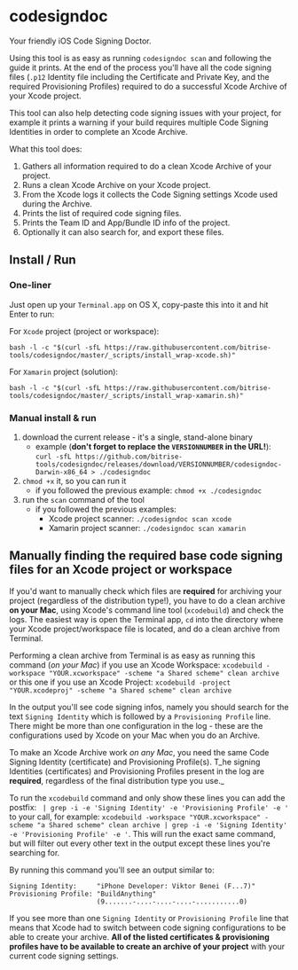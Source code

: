 # codesigndoc

Your friendly iOS Code Signing Doctor.

Using this tool is as easy as running `codesigndoc scan` and following the guide
it prints. At the end of the process you'll have all the code signing files
(`.p12` Identity file including the Certificate and Private Key, and the required Provisioning Profiles)
required to do a successful Xcode Archive of your Xcode project.

This tool can also help detecting code signing issues with your project,
for example it prints a warning if your build requires multiple Code Signing Identities
in order to complete an Xcode Archive.

What this tool does:

1. Gathers all information required to do a clean Xcode Archive of your project.
1. Runs a clean Xcode Archive on your Xcode project.
1. From the Xcode logs it collects the Code Signing settings Xcode used during the Archive.
1. Prints the list of required code signing files.
1. Prints the Team ID and App/Bundle ID info of the project.
1. Optionally it can also search for, and export these files.


## Install / Run

### One-liner

Just open up your `Terminal.app` on OS X, copy-paste this into it and
hit Enter to run:

For `Xcode` project (project or workspace):

```
bash -l -c "$(curl -sfL https://raw.githubusercontent.com/bitrise-tools/codesigndoc/master/_scripts/install_wrap-xcode.sh)"
```

For `Xamarin` project (solution):

```
bash -l -c "$(curl -sfL https://raw.githubusercontent.com/bitrise-tools/codesigndoc/master/_scripts/install_wrap-xamarin.sh)"
```


### Manual install & run

1. download the current release - it's a single, stand-alone binary
    * example (__don't forget to replace the `VERSIONNUMBER` in the URL!__): `curl -sfL https://github.com/bitrise-tools/codesigndoc/releases/download/VERSIONNUMBER/codesigndoc-Darwin-x86_64 > ./codesigndoc`
2. `chmod +x` it, so you can run it
    * if you followed the previous example: `chmod +x ./codesigndoc`
3. run the `scan` command of the tool
    * if you followed the previous examples:
        * Xcode project scanner: `./codesigndoc scan xcode`
        * Xamarin project scanner: `./codesigndoc scan xamarin`


## Manually finding the required base code signing files for an Xcode project or workspace

If you'd want to manually check which files are __required__ for archiving your project (regardless of the distribution type!), you have to do a clean archive **on your Mac**, using Xcode's command line tool (`xcodebuild`) and check the logs.
The easiest way is open the Terminal app, `cd` into the directory where your Xcode project/workspace file is located, and do a clean archive from Terminal.

Performing a clean archive from Terminal is as easy as running this command (*on your Mac*) if you use an Xcode Workspace: `xcodebuild -workspace "YOUR.xcworkspace" -scheme "a Shared scheme" clean archive` or this one if you use an Xcode Project: `xcodebuild -project "YOUR.xcodeproj" -scheme "a Shared scheme" clean archive`

In the output you'll see code signing infos, namely you should search for the text `Signing Identity` which is followed by a `Provisioning Profile` line. There might be more than one configuration in the log - these are the configurations used by Xcode on your Mac when you do an Archive.

To make an Xcode Archive work _on any Mac_, you need the same Code Signing Identity (certificate) and Provisioning Profile(s). T_he signing Identities (certificates) and Provisioning Profiles present in the log are __required__, regardless of the final distribution type you use._

To run the `xcodebuild` command and only show these lines you can add the postfix: ` | grep -i -e 'Signing Identity' -e 'Provisioning Profile' -e '` to your call, for example: `xcodebuild -workspace "YOUR.xcworkspace" -scheme "a Shared scheme" clean archive | grep -i -e 'Signing Identity' -e 'Provisioning Profile' -e '`. This will run the exact same command, but will filter out every other text in the output except these lines you're searching for.

By running this command you'll see an output similar to:

```
Signing Identity:     "iPhone Developer: Viktor Benei (F...7)"
Provisioning Profile: "BuildAnything"
                      (9.......-....-....-....-...........0)
```

If you see more than one `Signing Identity` or `Provisioning Profile` line that means that Xcode had to switch between code signing configurations to be able to create your archive. __All of the listed certificates & provisioning profiles have to be available to create an archive of your project__ with your current code signing settings.
